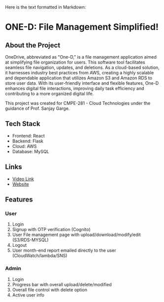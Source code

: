 Here is the text formatted in Markdown:

# ONE-D: File Management Simplified!

## About the Project
OneDrive, abbreviated as "One-D," is a file management application aimed at simplifying file organization for users. This software tool facilitates seamless file navigation, updates, and deletions. As a cloud-based solution, it harnesses industry best practices from AWS, creating a highly scalable and dependable application that utilizes Amazon S3 and Amazon RDS to store user data. With its user-friendly interface and flexible features, One-D enhances digital file interactions, improving daily task efficiency and contributing to a more organized digital life.

This project was created for CMPE-281 - Cloud Technologies under the guidance of Prof. Sanjay Garge.

## Tech Stack
- Frontend: React
- Backend: Flask
- Cloud: AWS
- Database: MySQL

## Links
- [Video Link](https://youtu.be/5bL3pkgA6N4)
- [Website](https://one-d.cloud)

## Features
### User
1. Login
2. Signup with OTP verification (Cognito)
3. User File management page with upload/download/modify/edit (S3/RDS-MYSQL)
4. Logout
5. User month-end report emailed directly to the user (CloudWatch/lambda/SNS)

### Admin
1. Login
2. Progress bar with overall upload/delete/modified
3. Overall file control with delete option
4. Active user info
